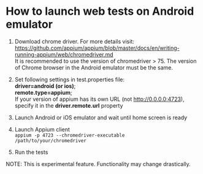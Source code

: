 <h1>How to launch web tests on Android emulator</h1>  

1. Download chrome driver. 
For more details visit: https://github.com/appium/appium/blob/master/docs/en/writing-running-appium/web/chromedriver.md <br>
It is recommended to use the version of chromedriver > 75. 
The version of Chrome browser in the Android emulator must be the same.

2. Set following settings in test.properties file: <br>
<b>driver=android (or ios)</b>; <br>
<b>remote.type=appium</b>; <br>
If your version of appium has its own URL (not http://0.0.0.0:4723), specify it in the <b>driver.remote.url</b> property

3. Launch Android or iOS emulator and wait until home screen is ready

4. Launch Appium client  
<code>appium -p 4723 --chromedriver-executable /path/to/your/chromedriver</code>

5. Run the tests  

NOTE: This is experimental feature. Functionality may change drastically.